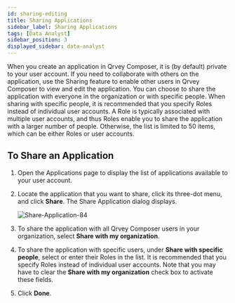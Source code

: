 ```yaml
---
id: sharing-editing
title: Sharing Applications
sidebar_label: Sharing Applications
tags: [Data Analyst]
sidebar_position: 3
displayed_sidebar: data-analyst
---
```


<div style={{textAlign: "justify"}}>

When you create an application in Qrvey Composer, it is (by default) private to your user account. If you need to collaborate with others on the application, use the Sharing feature to enable other users in Qrvey Composer to view and edit the application. You can choose to share the application with everyone in the organization or with specific people. When sharing with specific people, it is recommended that you specify Roles instead of individual user accounts. A Role is typically associated with multiple user accounts, and thus Roles enable you to share the application with a larger number of people. Otherwise, the list is limited to 50 items, which can be either Roles or user accounts.

## To Share an Application
1. Open the Applications page to display the list of applications available to your user account. 
2. Locate the application that you want to share, click its three-dot menu, and click **Share**. The Share Application dialog displays.  

   ![Share-Application-84](https://s3.amazonaws.com/cdn.qrvey.com/documentation_assets/partner-portal/bulk_uploads/version_84/Share-Application-84.png)  
   
3. To share the application with all Qrvey Composer users in your organization, select **Share with my organization**. 
4. To share the application with specific users, under **Share with specific people**, select or enter their Roles in the list. It is recommended that you specify Roles instead of individual user accounts. Note that you may have to clear the **Share with my organization** check box to activate these fields. 
5. Click **Done**. 

</div>